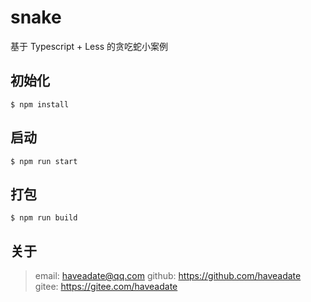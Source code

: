 # snake
基于 Typescript + Less 的贪吃蛇小案例

## 初始化

```shell
$ npm install
```


## 启动

```shell
$ npm run start
```


## 打包

```shell
$ npm run build
```


## 关于

> email: haveadate@qq.com
> github: https://github.com/haveadate
> gitee: https://gitee.com/haveadate
